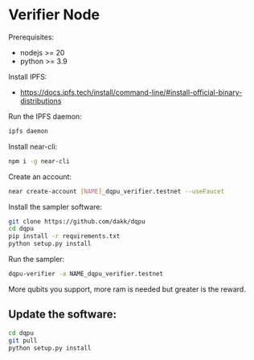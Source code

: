 # Verifier Node

Prerequisites:
- nodejs >= 20
- python >= 3.9

Install IPFS:

- https://docs.ipfs.tech/install/command-line/#install-official-binary-distributions

Run the IPFS daemon:

```bash
ipfs daemon
```

Install near-cli:

```bash
npm i -g near-cli
```

Create an account:

```bash
near create-account [NAME]_dqpu_verifier.testnet --useFaucet
```

Install the sampler software:

```bash
git clone https://github.com/dakk/dqpu
cd dqpu
pip install -r requirements.txt
python setup.py install
```

Run the sampler:

```bash
dqpu-verifier -a NAME_dqpu_verifier.testnet
```

More qubits you support, more ram is needed but greater is the reward.


## Update the software:

```bash
cd dqpu
git pull
python setup.py install
```
